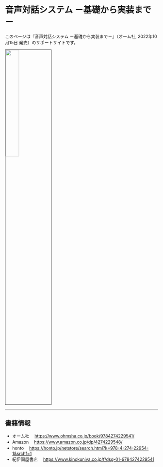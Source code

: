 # 音声対話システム －基礎から実装まで－
このページは『音声対話システム －基礎から実装まで－』（オーム社, 2022年10月15日 発売）のサポートサイトです。

<img src="https://user-images.githubusercontent.com/31427099/192208284-5c1e25a6-2188-401d-a234-8409f84d04cd.jpg" width=30% border="1">

* * *
## 書籍情報

- オーム社
　https://www.ohmsha.co.jp/book/9784274229541/
- Amazon
　https://www.amazon.co.jp/dp/4274229548/
- honto
　https://honto.jp/netstore/search.html?k=978-4-274-22954-1&srchf=1
- 紀伊国屋書店
　https://www.kinokuniya.co.jp/f/dsg-01-9784274229541


 
